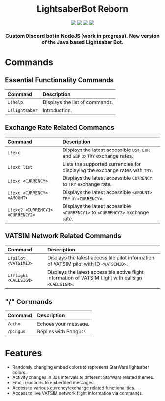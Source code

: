 <div align="center">
<h1>LightsaberBot Reborn</h1>

<img src="https://img.shields.io/github/v/tag/can-aslan/LightsaberBot-Reborn?color=l&label=version">
<img src="https://img.shields.io/github/issues/can-aslan/LightsaberBot-Reborn?label=known%20issues">
<img src="https://img.shields.io/github/commit-activity/w/can-aslan/LightsaberBot-Reborn">
<img src="https://img.shields.io/github/license/can-aslan/LightsaberBot-Reborn">
  
### Custom Discord bot in NodeJS (work in progress). New version of the Java based Lightsaber Bot.
</div>

# Commands
## Essential Functionality Commands
| Command | Description |
| :--- | :--- |
| `L!help` | Displays the list of commands. |
| `L!lightsaber` | Introduction. |

## Exchange Rate Related Commands
| Command | Description |
| :--- | :--- |
| `L!exc` | Displays the latest accessible `USD`, `EUR` and `GBP` to `TRY` exchange rates. |
| `L!exc list` | Lists the supported currencies for displaying the exchange rates with `TRY`. |
| `L!exc <CURRENCY>` | Displays the latest accessible `CURRENCY` to `TRY` exchange rate. |
| `L!exc <CURRENCY> <AMOUNT>` | Displays the latest accessible `<AMOUNT>` `TRY` in `<CURRENCY>`. |
| `L!exc2 <CURRENCY1> <CURRENCY2>` | Displays the latest accessible `<CURRENCY1>` to `<CURRENCY2>` exchange rate. |

## VATSIM Network Related Commands
| Command | Description |
| :--- | :--- |
| `L!pilot <VATSIMID>` | Displays the latest accessible pilot information of VATSIM pilot with ID `<VATSIMID>`. |
| `L!flight <CALLSIGN>` | Displays the latest accessible active flight information of VATSIM flight with callsign `<CALLSIGN>`. |

## "/" Commands
| Command | Description |
| :--- | :--- |
| `/echo` | Echoes your message. |
| `/pingus` | Replies with Pongus! |

# Features
+ Randomly changing embed colors to represens StarWars lightsaber colors.
+ Activity changes in 30s intervals to different StarWars related themes.
+ Emoji reactions to embedded messages.
+ Access to various currency/exchange related functionalities.
+ Access to live VATSIM network flight information via commands.


